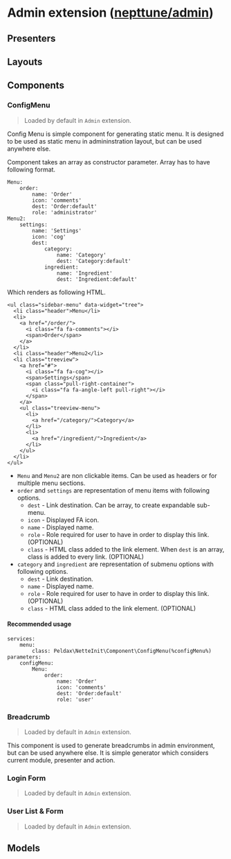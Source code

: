 # Admin extension ([nepttune/admin](https://github.com/nepttune/admin))

## Presenters

## Layouts

## Components

### ConfigMenu

> Loaded by default in `Admin` extension.

Config Menu is simple component for generating static menu. It is designed to be used as static menu in admininstration layout, but can be used anywhere else. 

Component takes an array as constructor parameter. Array has to have following format.
```
Menu:
    order:
        name: 'Order'
        icon: 'comments'
        dest: 'Order:default'
        role: 'administrator'
Menu2:
    settings:
        name: 'Settings'
        icon: 'cog'
        dest:
            category:
                name: 'Category'
                dest: 'Category:default'
            ingredient:
                name: 'Ingredient'
                dest: 'Ingredient:default'
```
Which renders as following HTML.
```
<ul class="sidebar-menu" data-widget="tree"> 
  <li class="header">Menu</li> 
  <li>
    <a href="/order/">
      <i class="fa fa-comments"></i> 
      <span>Order</span>
    </a> 
  </li> 
  <li class="header">Menu2</li> 
  <li class="treeview">
    <a href="#">
      <i class="fa fa-cog"></i> 
      <span>Settings</span> 
      <span class="pull-right-container"> 
        <i class="fa fa-angle-left pull-right"></i> 
      </span> 
    </a> 
    <ul class="treeview-menu"> 
      <li>
        <a href="/category/">Category</a>
      </li>
      <li>
        <a href="/ingredient/">Ingredient</a>
      </li> 
    </ul> 
  </li> 
</ul>
```
- `Menu` and `Menu2` are non clickable items. Can be used as headers or for multiple menu sections.
- `order` and `settings` are representation of menu items with following options.
  - `dest` - Link destination. Can be array, to create expandable sub-menu.
  - `icon` - Displayed FA icon.
  - `name` - Displayed name.
  - `role` - Role required for user to have in order to display this link. (OPTIONAL)
  - `class` - HTML class added to the link element. When `dest` is an array, class is added to every link. (OPTIONAL)
- `category` and `ingredient` are representation of submenu options with following options.
  - `dest` - Link destination.
  - `name` - Displayed name.
  - `role` - Role required for user to have in order to display this link. (OPTIONAL)
  - `class` - HTML class added to the link element. (OPTIONAL)

#### Recommended usage

```
services:
    menu:
        class: Peldax\NetteInit\Component\ConfigMenu(%configMenu%)
parameters:
    configMenu:
        Menu:
            order:
                name: 'Order'
                icon: 'comments'
                dest: 'Order:default'
                role: 'user'
```

### Breadcrumb

> Loaded by default in `Admin` extension.

This component is used to generate breadcrumbs in admin environment, but can be used anywhere else. It is simple generator which considers current module, presenter and action.

### Login Form

> Loaded by default in `Admin` extension.

### User List & Form

> Loaded by default in `Admin` extension.

## Models

